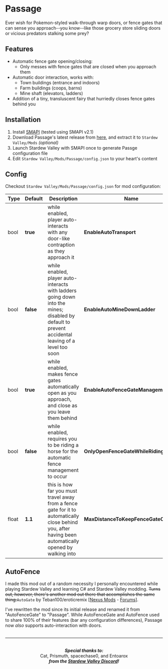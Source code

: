 ﻿# Passage
Ever wish for Pokemon-styled walk-through warp doors, or fence gates that can sense you approach--you know--like those grocery store sliding doors or vicious predators stalking some prey?

Features
---
- Automatic fence gate opening/closing:
    * Only messes with fence gates that are closed when you approach them
- Automatic door interaction, works with:
	* Town buildings (entrance and indoors)
	* Farm buildings (coops, barns)
	* Mine shaft (elevators, ladders)
- Addition of a tiny, transluscent fairy that hurriedly closes fence gates behind you

Installation
---
1. Install [SMAPI](https://github.com/Pathoschild/SMAPI/releases/latest) (tested using SMAPI v2.1)
2. Download Passage's latest release from [here](https://github.com/CoronaSophium/Passage/releases/latest), and extract it to `Stardew Valley/Mods`
*_(optional)_*
3. Launch Stardew Valley with SMAPI once to generate Passge configuration file
4. Edit `Stardew Valley/Mods/Passage/config.json` to your heart's content

Config
---
Checkout `Stardew Valley/Mods/Passage/config.json` for mod configuration:

| Type  | Default   | Description                                                                                                                                             | Name                                  |
|-------|-----------|---------------------------------------------------------------------------------------------------------------------------------------------------------|---------------------------------------|
| bool  | **true**  | while enabled, player auto-interacts with any door-like contraption as they approach it                                                                 | **EnableAutoTransport**               |
| bool  | **false** | while enabled, player auto-interacts with ladders going down into the mines; disabled by default to prevent accidental leaving of a level too soon      | **EnableAutoMineDownLadder**          |
| bool  | **true**  | while enabled, makes fence gates automatically open as you approach, and close as you leave them behind                                                 | **EnableAutoFenceGateManagement**     |
| bool  | **false** | while enabled, requires you to be riding a horse for the automatic fence management to occur                                                            | **OnlyOpenFenceGateWhileRidingHorse** |
| float | **1.1**   | this is how far you must travel away from a fence gate for it to automatically close behind you, after having been automatically opened by walking into | **MaxDistanceToKeepFenceGateOpen**    |

AutoFence
---
I made this mod out of a random necessity I personally encountered while playing Stardew Valley and learning C# and Stardew Valley modding. ~~Turns out, however, there's another mod out there that accomplishes the same thing:~~`AutoGate` by Teban100/eroticremix [[Nexus Mods](https://rd.nexusmods.com/stardewvalley/mods/820/?) - [Forums](https://community.playstarbound.com/threads/autogate-automatically-opening-closing-gates.129074/)].

I've rewritten the mod since its initial release and renamed it from "AutoFenceGate" to "Passage". While AutoFenceGate and AutoFence used to share 100% of their features (bar any configuration differences), Passage now _also_ supports auto-interaction with doors.
<br />
<br />
<hr />
<p align="center">
	<br />
	<b><i>Special thanks to:</i> </b>
	<br />
	<span>Cat, Prismuth, spacechase0, and Entoarox</span>
	<br />
	<b><i>from the <a href="https://discordapp.com/invite/stardewvalley" target="_blank">Stardew Valley Discord</a>!</i></b>
</p>
